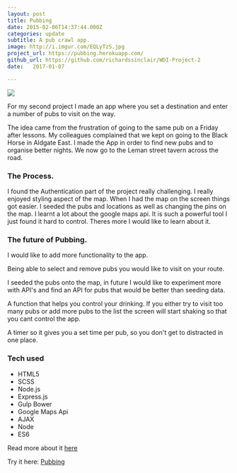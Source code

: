 ```yaml
---
layout: post
title: Pubbing
date: 2015-02-06T14:37:44.000Z
categories: update
subtitle: A pub crawl app.
image: http://i.imgur.com/EQLyTzS.jpg
project_url: https://pubbing.herokuapp.com/
github_url: https://github.com/richardssinclair/WDI-Project-2
date:   2017-01-07

---
```

<img src="http://i.imgur.com/EQLyTzS.jpg" class="fit image">

For my second project I made an app where you set a destination and enter a number of pubs to visit on the way.

The idea came from the frustration of going to the same pub on a Friday after lessons. My colleagues complained that we kept on going to the Black Horse in Aldgate East. I made the App in order to find new pubs and to organise better nights.
We now go to the Leman street tavern across the road.

### The Process.

I found the Authentication part of the project really challenging.
I really enjoyed styling aspect of the map. When I had the map on the screen things got easier. I seeded the pubs and locations as well as changing the pins on the map.
I learnt a lot about the google maps api. It is such a powerful tool I just found it hard to control. Theres more I would like to learn about it.

### The future of Pubbing.

I would like to add more functionality to the app.

Being able to select and remove pubs you would like to visit on your route.

I seeded the pubs onto the map, in future I would like to experiment more with API's and find an API for pubs that would be better than seeding data.

A function that helps you control your drinking. If you either try to visit too many pubs or add more pubs to the list the screen will start shaking so that you cant control the app.

A timer so it gives you a set time per pub, so you don't get to distracted in one place.

### Tech used

<ul>
<li>HTML5</li>
<li>SCSS</li>
<li>Node.js</li>
<li>Express.js</li>
<li>Gulp Bower</li>
<li>Google Maps Api</li>
<li>AJAX</li>
<li>Node</li>
<li>ES6</li>
</ul>

Read more about it [here](https://github.com/richardssinclair/WDI-Project-2)

Try it here: [Pubbing](https://pubbing.herokuapp.com/)
